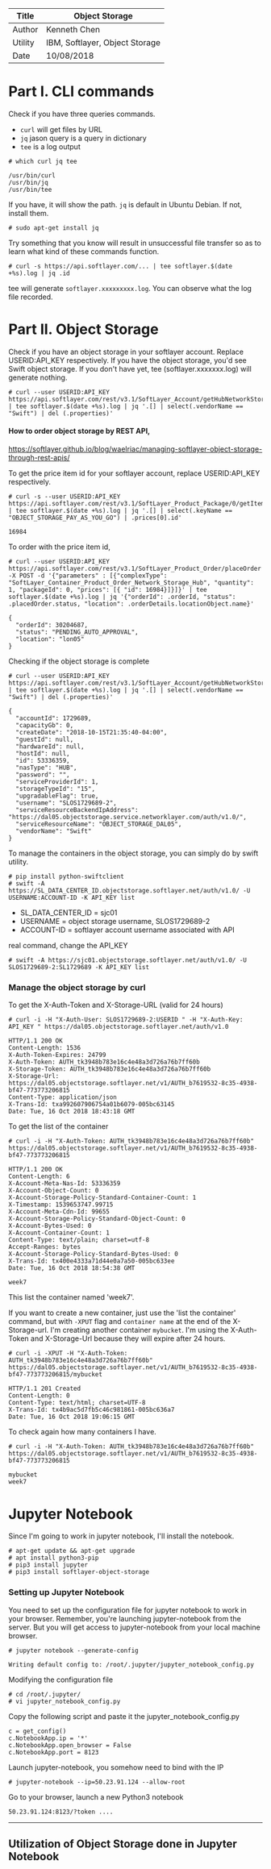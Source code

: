|Title |  Object Storage |
|-----------|----------------------------------|
|Author | Kenneth Chen |
|Utility | IBM, Softlayer, Object Storage |
|Date | 10/08/2018 |

# Part I. CLI commands

Check if you have three queries commands.
- `curl` will get files by URL  
- `jq` jason query is a query in dictionary  
- `tee` is a log output  

```
# which curl jq tee

/usr/bin/curl
/usr/bin/jq
/usr/bin/tee
```
If you have, it will show the path. `jq` is default in Ubuntu Debian. If not, install them. 
```
# sudo apt-get install jq
```
Try something that you know will result in unsuccessful file transfer so as to learn what kind of these commands function. 
```
# curl -s https://api.softlayer.com/... | tee softlayer.$(date +%s).log | jq .id
```
tee will generate `softlayer.xxxxxxxxx.log`. You can observe what the log file recorded. 

# Part II. Object Storage 

Check if you have an object storage in your softlayer account. Replace USERID:API_KEY respectively. If you have the object storage, you'd see Swift object storage. If you don't have yet, tee (softlayer.xxxxxxx.log) will generate nothing. 
```
# curl --user USERID:API_KEY https://api.softlayer.com/rest/v3.1/SoftLayer_Account/getHubNetworkStorage | tee softlayer.$(date +%s).log | jq '.[] | select(.vendorName == "Swift") | del (.properties)'  
```
#### How to order object storage by REST API,  
https://softlayer.github.io/blog/waelriac/managing-softlayer-object-storage-through-rest-apis/

To get the price item id for your softlayer account, replace USERID:API_KEY respectively. 
```
# curl -s --user USERID:API_KEY https://api.softlayer.com/rest/v3.1/SoftLayer_Product_Package/0/getItems | tee softlayer.$(date +%s).log | jq '.[] | select(.keyName == "OBJECT_STORAGE_PAY_AS_YOU_GO") | .prices[0].id'

16984
```
To order with the price item id, 
```
# curl --user USERID:API_KEY https://api.softlayer.com/rest/v3.1/SoftLayer_Product_Order/placeOrder -X POST -d '{"parameters" : [{"complexType": "SoftLayer_Container_Product_Order_Network_Storage_Hub", "quantity": 1, "packageId": 0, "prices": [{ "id": 16984}]}]}' | tee softlayer.$(date +%s).log | jq '{"orderId": .orderId, "status": .placedOrder.status, "location": .orderDetails.locationObject.name}'

{
  "orderId": 30204687,
  "status": "PENDING_AUTO_APPROVAL",
  "location": "lon05"
}
```
Checking if the object storage is complete
```
# curl --user USERID:API_KEY https://api.softlayer.com/rest/v3.1/SoftLayer_Account/getHubNetworkStorage | tee softlayer.$(date +%s).log | jq '.[] | select(.vendorName == "Swift") | del (.properties)'  

{
  "accountId": 1729689,
  "capacityGb": 0,
  "createDate": "2018-10-15T21:35:40-04:00",
  "guestId": null,
  "hardwareId": null,
  "hostId": null,
  "id": 53336359,
  "nasType": "HUB",
  "password": "",
  "serviceProviderId": 1,
  "storageTypeId": "15",
  "upgradableFlag": true,
  "username": "SLOS1729689-2",
  "serviceResourceBackendIpAddress": "https://dal05.objectstorage.service.networklayer.com/auth/v1.0/",
  "serviceResourceName": "OBJECT_STORAGE_DAL05",
  "vendorName": "Swift"
}
```
To manage the containers in the object storage, you can simply do by swift utility. 
```
# pip install python-swiftclient
# swift -A https://SL_DATA_CENTER_ID.objectstorage.softlayer.net/auth/v1.0/ -U USERNAME:ACCOUNT-ID -K API_KEY list
```
- SL_DATA_CENTER_ID = sjc01  
- USERNAME = object storage username, SLOS1729689-2
- ACCOUNT-ID = softlayer account username associated with API

real command, change the API_KEY
```
# swift -A https://sjc01.objectstorage.softlayer.net/auth/v1.0/ -U SLOS1729689-2:SL1729689 -K API_KEY list
```

### Manage the object storage by curl

To get the X-Auth-Token and X-Storage-URL (valid for 24 hours)
```
# curl -i -H "X-Auth-User: SLOS1729689-2:USERID " -H "X-Auth-Key: API_KEY " https://dal05.objectstorage.softlayer.net/auth/v1.0

HTTP/1.1 200 OK
Content-Length: 1536
X-Auth-Token-Expires: 24799
X-Auth-Token: AUTH_tk3948b783e16c4e48a3d726a76b7ff60b
X-Storage-Token: AUTH_tk3948b783e16c4e48a3d726a76b7ff60b
X-Storage-Url: https://dal05.objectstorage.softlayer.net/v1/AUTH_b7619532-8c35-4938-bf47-773773206815
Content-Type: application/json
X-Trans-Id: txa992607906754a01b6079-005bc63145
Date: Tue, 16 Oct 2018 18:43:18 GMT
```

To get the list of the container 
```
# curl -i -H "X-Auth-Token: AUTH_tk3948b783e16c4e48a3d726a76b7ff60b" https://dal05.objectstorage.softlayer.net/v1/AUTH_b7619532-8c35-4938-bf47-773773206815

HTTP/1.1 200 OK
Content-Length: 6
X-Account-Meta-Nas-Id: 53336359
X-Account-Object-Count: 0
X-Account-Storage-Policy-Standard-Container-Count: 1
X-Timestamp: 1539653747.99715
X-Account-Meta-Cdn-Id: 99655
X-Account-Storage-Policy-Standard-Object-Count: 0
X-Account-Bytes-Used: 0
X-Account-Container-Count: 1
Content-Type: text/plain; charset=utf-8
Accept-Ranges: bytes
X-Account-Storage-Policy-Standard-Bytes-Used: 0
X-Trans-Id: tx400e4333a71d44e0a7a50-005bc633ee
Date: Tue, 16 Oct 2018 18:54:38 GMT

week7
```
This list the container named 'week7'. 

If you want to create a new container, just use the 'list the container' command, but with `-XPUT` flag and `container name` at the end of the X-Storage-url. I'm creating another container `mybucket`. I'm using the X-Auth-Token and X-Storage-Url because they will expire after 24 hours. 
```
# curl -i -XPUT -H "X-Auth-Token: AUTH_tk3948b783e16c4e48a3d726a76b7ff60b" https://dal05.objectstorage.softlayer.net/v1/AUTH_b7619532-8c35-4938-bf47-773773206815/mybucket

HTTP/1.1 201 Created
Content-Length: 0
Content-Type: text/html; charset=UTF-8
X-Trans-Id: tx4b9ac5d7fb5c46c981861-005bc636a7
Date: Tue, 16 Oct 2018 19:06:15 GMT
```
To check again how many containers I have. 
```
# curl -i -H "X-Auth-Token: AUTH_tk3948b783e16c4e48a3d726a76b7ff60b" https://dal05.objectstorage.softlayer.net/v1/AUTH_b7619532-8c35-4938-bf47-773773206815

mybucket
week7
```


# Jupyter Notebook

Since I'm going to work in jupyter notebook, I'll install the notebook.

```
# apt-get update && apt-get upgrade
# apt install python3-pip
# pip3 install jupyter
# pip3 install softlayer-object-storage
```

### Setting up Jupyter Notebook

You need to set up the configuration file for jupyter notebook to work in your browser. Remember, you're launching jupyter-notebook from the server. But you will get access to jupyter-notebook from your local machine browser. 

```
# jupyter notebook --generate-config

Writing default config to: /root/.jupyter/jupyter_notebook_config.py
```
Modifying the configuration file
```
# cd /root/.jupyter/
# vi jupyter_notebook_config.py
```
Copy the following script and paste it the jupyter_notebook_config.py
```
c = get_config()
c.NotebookApp.ip = '*'
c.NotebookApp.open_browser = False
c.NotebookApp.port = 8123
```
Launch jupyter-notebook, you somehow need to bind with the IP
```
# jupyter-notebook --ip=50.23.91.124 --allow-root
```

Go to your browser, launch a new Python3 notebook
```
50.23.91.124:8123/?token ....
```
------------
## Utilization of Object Storage done in Jupyter Notebook


